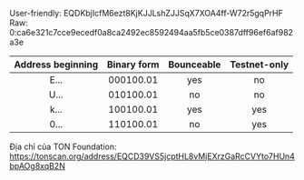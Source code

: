 User-friendly: EQDKbjIcfM6ezt8KjKJJLshZJJSqX7XOA4ff-W72r5gqPrHF  
Raw: 0:ca6e321c7cce9ecedf0a8ca2492ec8592494aa5fb5ce0387dff96ef6af982a3e

| Address beginning | Binary form | Bounceable | Testnet-only |
| :---------------: | :---------: | :--------: | :----------: |
|       E...        |  000100.01  |    yes     |      no      |
|       U...        |  010100.01  |     no     |      no      |
|       k...        |  100100.01  |    yes     |     yes      |
|       0...        |  110100.01  |     no     |     yes      |

Địa chỉ của TON Foundation: https://tonscan.org/address/EQCD39VS5jcptHL8vMjEXrzGaRcCVYto7HUn4bpAOg8xqB2N